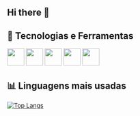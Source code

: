 ## Hi there 👋

## 🧰 Tecnologias e Ferramentas

<p align="left">
  <img src="https://cdn.jsdelivr.net/gh/devicons/devicon/icons/angularjs/angularjs-original.svg" width="40" height="40"/>
  <img src="https://cdn.jsdelivr.net/gh/devicons/devicon/icons/typescript/typescript-original.svg" width="40" height="40"/>
  <img src="https://cdn.jsdelivr.net/gh/devicons/devicon/icons/github/github-original.svg" width="40" height="40"/>
  <img src="https://cdn.jsdelivr.net/gh/devicons/devicon/icons/html5/html5-original.svg" width="40" height="40"/>
  <img src="https://cdn.jsdelivr.net/gh/devicons/devicon/icons/css3/css3-original.svg" width="40" height="40"/>
</p>

## 📊 Linguagens mais usadas
[![Top Langs](https://github-readme-stats.vercel.app/api/top-langs/?username=gabrielmeira-dev&layout=compact&theme=github_dark&langs_count=6)](https://github.com/anuraghazra/github-readme-stats)


